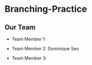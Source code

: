 # Branching-Practice

## Our Team

- Team Member 1: 


- Team Member 2: Dominique Seo


- Team Member 3:

